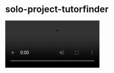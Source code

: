 # solo-project-tutorfinder
![my video](/app%20screenshots/Build%25express%25chat%25app%25with%25MVC%25model%25recording.mov)

